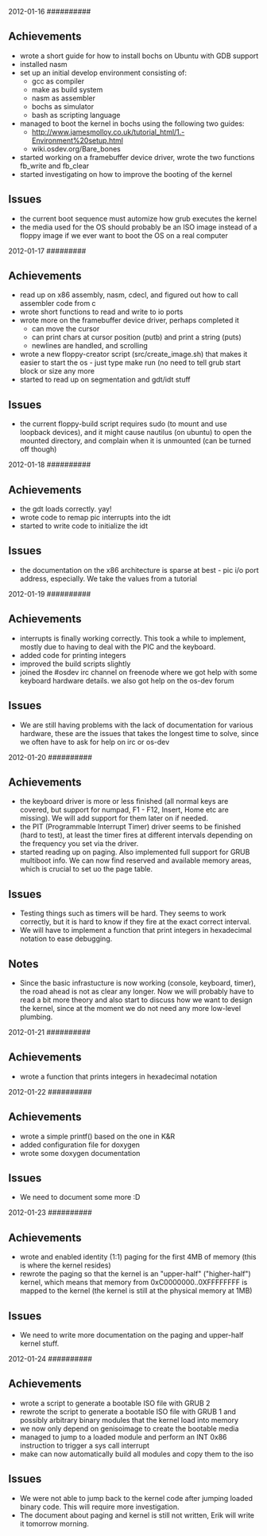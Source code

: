 2012-01-16
##########

Achievements
------------

- wrote a short guide for how to install bochs on Ubuntu with GDB support
- installed nasm
- set up an initial develop environment consisting of:
    - gcc as compiler
    - make as build system
    - nasm as assembler
    - bochs as simulator
    - bash as scripting language
- managed to boot the kernel in bochs using the following two guides:
    - http://www.jamesmolloy.co.uk/tutorial_html/1.-Environment%20setup.html
    - wiki.osdev.org/Bare_bones
- started working on a framebuffer device driver, wrote the two functions
  fb_write and fb_clear
- started investigating on how to improve the booting of the kernel

Issues
------

- the current boot sequence must automize how grub executes the kernel
- the media used for the OS should probably be an ISO image instead of a 
  floppy image if we ever want to boot the OS on a real computer


2012-01-17
#########

Achievements
------------

- read up on x86 assembly, nasm, cdecl, and figured out how to call assembler
  code from c
- wrote short functions to read and write to io ports
- wrote more on the framebuffer device driver, perhaps completed it
    - can move the cursor
    - can print chars at cursor position (putb) and print a string (puts)
    - newlines are handled, and scrolling
- wrote a new floppy-creator script (src/create_image.sh) that makes it easier
  to start the os - just type make run (no need to tell grub start block or
  size any more
- started to read up on segmentation and gdt/idt stuff

Issues
------

- the current floppy-build script requires sudo (to mount and use loopback
  devices), and it might cause nautilus (on ubuntu) to open the mounted
  directory, and complain when it is unmounted (can be turned off though)

2012-01-18
##########

Achievements
------------

- the gdt loads correctly. yay!
- wrote code to remap pic interrupts into the idt
- started to write code to initialize the idt

Issues
------

- the documentation on the x86 architecture is sparse at best - pic i/o port
  address, especially. We take the values from a tutorial

2012-01-19
##########

Achievements
------------

- interrupts is finally working correctly. This took a while to implement, 
  mostly due to having to deal with the PIC and the keyboard.
- added code for printing integers
- improved the build scripts slightly
- joined the #osdev irc channel on freenode where we got help with some 
  keyboard hardware details. we also got help on the os-dev forum

Issues
------

- We are still having problems with the lack of documentation for various 
  hardware, these are the issues that takes the longest time to solve, since we 
  often have to ask for help on irc or os-dev

2012-01-20
##########

Achievements
------------

- the keyboard driver is more or less finished (all normal keys are covered, 
  but support for numpad, F1 - F12, Insert, Home etc are missing). We will add 
  support for them later on if needed.
- the PIT (Programmable Interrupt Timer) driver seems to be finished 
  (hard to test), at least the timer 
  fires at different intervals depending on the frequency you set via the 
  driver.
- started reading up on paging. Also implemented full support for GRUB 
  multiboot info. We can now find reserved and available memory areas, which 
  is crucial to set uo the page table.

Issues
------

- Testing things such as timers will be hard. They seems to work correctly, but 
  it is hard to know if they fire at the exact correct interval.
- We will have to implement a function that print integers in hexadecimal 
  notation to ease debugging.

Notes
-----

- Since the basic infrastucture is now working (console, keyboard, timer), 
  the road ahead is not as clear any longer. Now we will probably have to read 
  a bit more theory and also start to discuss how we want to design the kernel,
  since at the moment we do not need any more low-level plumbing.

2012-01-21
##########

Achievements
------------

- wrote a function that prints integers in hexadecimal notation

2012-01-22
##########

Achievements
------------

- wrote a simple printf() based on the one in K&R
- added configuration file for doxygen
- wrote some doxygen documentation

Issues
------

- We need to document some more :D

2012-01-23
##########

Achievements
------------

- wrote and enabled identity (1:1) paging for the first 4MB of memory (this
  is where the kernel resides)
- rewrote the paging so that the kernel is an "upper-half" ("higher-half")
  kernel, which means that memory from 0xC0000000..0XFFFFFFFF is mapped to
  the kernel (the kernel is still at the physical memory at 1MB)

Issues
------

- We need to write more documentation on the paging and upper-half kernel
  stuff.

2012-01-24
##########

Achievements
------------

- wrote a script to generate a bootable ISO file with GRUB 2
- rewrote the script to generate a bootable ISO file with GRUB 1 and possibly
  arbitrary binary modules that the kernel load into memory
- we now only depend on genisoimage to create the bootable media
- managed to jump to a loaded module and perform an INT 0x86 instruction to 
  trigger a sys call interrupt
- make can now automatically build all modules and copy them to the iso

Issues
------

- We were not able to jump back to the kernel code after jumping loaded binary 
  code. This will require more investigation.
- The document about paging and kernel is still not written, Erik will write it 
  tomorrow morning.
